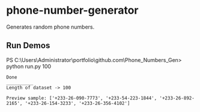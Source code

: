 # phone-number-generator
Generates random phone numbers.


## Run Demos
PS C:\Users\Administrator\portfolio\github.com\Phone_Numbers_Gen> python run.py 100
```
Done
__________
Length of dataset -> 100

Preview sample: ['+233-26-090-7773', '+233-54-223-1844', '+233-26-892-2165', '+233-26-154-3233', '+233-26-356-4102']
```
